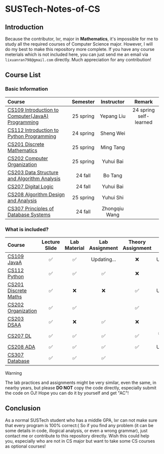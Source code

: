 # SUSTech-Notes-of-CS

## Introduction

Because the contributor, lxr, major in **Mathematics**, it's impossible for me to study all the required courses of Computer Science major. However, I will do my best to make this repository more complete. If you have any course meterials which is not included here, you can just send me an email via `lixuanran798@gmail.com` directly. Much appreciation for any contribution!

## Course List

### Basic Information

| Course | Semester | Instructor | Remark |
| :-------- | :-------: | :-------: | :-------: |
| [CS109 Introduction to Computer(JavaA) Programming ](./CS109%20Introduction%20to%20Computer(JavaA)%20Programming%20) | 25 spring | Yepang Liu | 24 spring self-learned |
| [CS112 Introduction to Python Programming ](./CS112%20Introduction%20to%20Python%20Programming%20)  | 24 spring | Sheng Wei |  |
| [CS201 Discrete Mathematics ](./CS201%20Discrete%20Mathematics%20) | 25 spring | Ming Tang |  |
| [CS202 Computer Organization](./CS202%20Computer%20Organization) | 25 spring | Yuhui Bai |  |
| [CS203 Data Structure and Algorithm Analysis ](./CS203%20Data%20Structure%20and%20Algorithm%20Analysis%20) | 24 fall | Bo Tang |  |
| [CS207 Digital Logic ](./CS207%20Digital%20Logic%20) | 24 fall | Yuhui Bai |  |
| [CS208 Algorithm Design and Analysis ](./CS208%20Algorithm%20Design%20and%20Analysis%20) | 25 spring | Yuhui Shi |  |
| [CS307 Principles of Database Systems ](./CS307%20Principles%20of%20Database%20Systems%20) | 24 fall | Zhongqiu Wang |  |

### What is included?

| Course | Lecture Slide | Lab Material | Lab Assignment | Theory Assignment | Quiz | Project |
| :-------- | :-------: | :-------: | :-------: | :-------: | :-------: | :-------: |
| [CS109 JavaA ](./CS109%20Introduction%20to%20Computer(JavaA)%20Programming%20) | ✅ | ✅ | Updating... | ❌ | Updating... | Updating... | 
| [CS112 Python ](./CS112%20Introduction%20to%20Python%20Programming%20)  | ✅ | ✅ | ✅ | ❌ | ✅ | ❌ |
| [CS201 Discrete Maths ](./CS201%20Discrete%20Mathematics%20) | ✅ | ❌ | ❌ | ✅ | Updating... | ✅(optional) |
| [CS202 Organization](./CS202%20Computer%20Organization) | ✅ | ✅ | | ✅ | | |
| [CS203 DSAA ](./CS203%20Data%20Structure%20and%20Algorithm%20Analysis%20) | ✅ | ❌ | ✅ | ❌ | ✅ | ❌ |
| [CS207 DL ](./CS207%20Digital%20Logic%20) | ✅ | ✅ | ✅ | ✅ | ✅(lab, on BB) | ✅ |
| [CS208 ADA ](./CS208%20Algorithm%20Design%20and%20Analysis%20) | ✅ | ✅ | ✅ | ✅ | Updating... | ❌ |
| [CS307 Database ](./CS307%20Principles%20of%20Database%20Systems%20) | ✅ | ✅ | ✅ | | | ✅ |

>[!warning]
> The lab practices and assignments might be very similar, even the same, in nearby years, but please **DO NOT** copy the code directly, especially submit the code on OJ! Hope you can do it by yourself and get "AC"!

## Conclusion

As a normal SUSTech student who has a middle GPA, lxr can not make sure that every program is 100% correct:( So if you find any problem (it can be some details in code, illogical analysis, or even a wrong grammar), just contact me or contribute to this repository directly. Wish this could help you, especially who are not in CS major but want to take some CS courses as optional courses!



